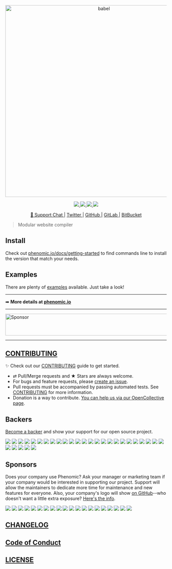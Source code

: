 <p align="center">
  <a href="https://phenomic.io">
    <img alt="babel" src="https://rawgit.com/phenomic/phenomic/master/logo/phenomic.svg" width="600">
  </a>
</p>

<p align="center">
<a title="Travis CI Build status" href="https://travis-ci.org/phenomic/phenomic">
  <img src="https://img.shields.io/travis/phenomic/phenomic/master.svg?label=unix%2Ftravis-ci%20build" />
</a>
<a title="circle Build status" href="https://circleci.com/gh/phenomic/phenomic">
  <img src="https://img.shields.io/circleci/project/github/phenomic/phenomic/master.svg?label=unix%2Fcircleci%20build" />
</a>
<a title="Windows Build status" href="https://ci.appveyor.com/project/MoOx/phenomic/branch/master">
  <img src="https://img.shields.io/appveyor/ci/MoOx/phenomic/master.svg?label=window%20build" />
</a>
<a title="Version" href="https://github.com/phenomic/phenomic/blob/master/CHANGELOG.md">
  <img src="https://img.shields.io/npm/v/@phenomic/core.svg" />
</a>
</p>

<p align="center">
<a href="https://gitter.im/MoOx/phenomic">
  💬 Support Chat
</a>
|
<a href="https://twitter.com/Phenomic_app">
  Twitter
</a>
|
<a href="https://github.com/phenomic/phenomic">
  GitHub
</a>
|
<a href="https://gitlab.com/MoOx/phenomic">
  GitLab
</a>
|
<a href="https://bitbucket.org/MoOx/phenomic">
  BitBucket
</a>
</p>

> Modular website compiler

## Install

Check out [phenomic.io/docs/getting-started](https://phenomic.io/docs/getting-started) to find commands line to install
the version that match your needs.

## Examples

There are plenty of [examples](https://github.com/phenomic/phenomic/tree/master/examples) available. Just take a look!


---

➡ **More details at [phenomic.io](https://phenomic.io/)**

---

<a target='_blank' rel='nofollow' href='https://app.codesponsor.io/link/6RNUx3a3Vj2k5iApeppsc9L9/phenomic/phenomic'>  <img alt='Sponsor' width='888' height='68' src='https://app.codesponsor.io/embed/6RNUx3a3Vj2k5iApeppsc9L9/phenomic/phenomic.svg' /></a>

---

## [CONTRIBUTING](https://github.com/phenomic/phenomic/blob/master/CONTRIBUTING.md)

✨ Check out our [CONTRIBUTING](https://github.com/phenomic/phenomic/blob/master/CONTRIBUTING.md) guide to get started.

* ⇄ Pull/Merge requests and ★ Stars are always welcome.
* For bugs and feature requests, please [create an issue](https://github.com/phenomic/phenomic/issues/new).
* Pull requests must be accompanied by passing automated tests. See [CONTRIBUTING](https://github.com/phenomic/phenomic/blob/master/CONTRIBUTING.md) for more information.
* Donation is a way to contribute. [You can help us via our OpenCollective page](https://opencollective.com/phenomic).

## Backers

[Become a backer](https://opencollective.com/phenomic#backer) and show your support for our open source project.

<a href="https://opencollective.com/phenomic/backer/0/website" target="_blank"><img src="https://opencollective.com/phenomic/backer/0/avatar"></a>
<a href="https://opencollective.com/phenomic/backer/1/website" target="_blank"><img src="https://opencollective.com/phenomic/backer/1/avatar"></a>
<a href="https://opencollective.com/phenomic/backer/2/website" target="_blank"><img src="https://opencollective.com/phenomic/backer/2/avatar"></a>
<a href="https://opencollective.com/phenomic/backer/3/website" target="_blank"><img src="https://opencollective.com/phenomic/backer/3/avatar"></a>
<a href="https://opencollective.com/phenomic/backer/4/website" target="_blank"><img src="https://opencollective.com/phenomic/backer/4/avatar"></a>
<a href="https://opencollective.com/phenomic/backer/5/website" target="_blank"><img src="https://opencollective.com/phenomic/backer/5/avatar"></a>
<a href="https://opencollective.com/phenomic/backer/6/website" target="_blank"><img src="https://opencollective.com/phenomic/backer/6/avatar"></a>
<a href="https://opencollective.com/phenomic/backer/7/website" target="_blank"><img src="https://opencollective.com/phenomic/backer/7/avatar"></a>
<a href="https://opencollective.com/phenomic/backer/8/website" target="_blank"><img src="https://opencollective.com/phenomic/backer/8/avatar"></a>
<a href="https://opencollective.com/phenomic/backer/9/website" target="_blank"><img src="https://opencollective.com/phenomic/backer/9/avatar"></a>
<a href="https://opencollective.com/phenomic/backer/10/website" target="_blank"><img src="https://opencollective.com/phenomic/backer/10/avatar"></a>
<a href="https://opencollective.com/phenomic/backer/11/website" target="_blank"><img src="https://opencollective.com/phenomic/backer/11/avatar"></a>
<a href="https://opencollective.com/phenomic/backer/12/website" target="_blank"><img src="https://opencollective.com/phenomic/backer/12/avatar"></a>
<a href="https://opencollective.com/phenomic/backer/13/website" target="_blank"><img src="https://opencollective.com/phenomic/backer/13/avatar"></a>
<a href="https://opencollective.com/phenomic/backer/14/website" target="_blank"><img src="https://opencollective.com/phenomic/backer/14/avatar"></a>
<a href="https://opencollective.com/phenomic/backer/15/website" target="_blank"><img src="https://opencollective.com/phenomic/backer/15/avatar"></a>
<a href="https://opencollective.com/phenomic/backer/16/website" target="_blank"><img src="https://opencollective.com/phenomic/backer/16/avatar"></a>
<a href="https://opencollective.com/phenomic/backer/17/website" target="_blank"><img src="https://opencollective.com/phenomic/backer/17/avatar"></a>
<a href="https://opencollective.com/phenomic/backer/18/website" target="_blank"><img src="https://opencollective.com/phenomic/backer/18/avatar"></a>
<a href="https://opencollective.com/phenomic/backer/19/website" target="_blank"><img src="https://opencollective.com/phenomic/backer/19/avatar"></a>
<a href="https://opencollective.com/phenomic/backer/20/website" target="_blank"><img src="https://opencollective.com/phenomic/backer/20/avatar"></a>
<a href="https://opencollective.com/phenomic/backer/21/website" target="_blank"><img src="https://opencollective.com/phenomic/backer/21/avatar"></a>
<a href="https://opencollective.com/phenomic/backer/22/website" target="_blank"><img src="https://opencollective.com/phenomic/backer/22/avatar"></a>
<a href="https://opencollective.com/phenomic/backer/23/website" target="_blank"><img src="https://opencollective.com/phenomic/backer/23/avatar"></a>
<a href="https://opencollective.com/phenomic/backer/24/website" target="_blank"><img src="https://opencollective.com/phenomic/backer/24/avatar"></a>
<a href="https://opencollective.com/phenomic/backer/25/website" target="_blank"><img src="https://opencollective.com/phenomic/backer/25/avatar"></a>
<a href="https://opencollective.com/phenomic/backer/26/website" target="_blank"><img src="https://opencollective.com/phenomic/backer/26/avatar"></a>
<a href="https://opencollective.com/phenomic/backer/27/website" target="_blank"><img src="https://opencollective.com/phenomic/backer/27/avatar"></a>
<a href="https://opencollective.com/phenomic/backer/28/website" target="_blank"><img src="https://opencollective.com/phenomic/backer/28/avatar"></a>
<a href="https://opencollective.com/phenomic/backer/29/website" target="_blank"><img src="https://opencollective.com/phenomic/backer/29/avatar"></a>


## Sponsors

Does your company use Phenomic?  Ask your manager or marketing team if your company would be interested in supporting our project.  Support will allow the maintainers to dedicate more time for maintenance and new features for everyone.  Also, your company's logo will show [on GitHub](https://github.com/phenomic/phenomic#readme)--who doesn't want a little extra exposure?  [Here's the info](https://opencollective.com/phenomic#sponsor).

<a href="https://opencollective.com/phenomic/sponsor/0/website" target="_blank"><img src="https://opencollective.com/phenomic/sponsor/0/avatar"></a>
<a href="https://opencollective.com/phenomic/sponsor/1/website" target="_blank"><img src="https://opencollective.com/phenomic/sponsor/1/avatar"></a>
<a href="https://opencollective.com/phenomic/sponsor/2/website" target="_blank"><img src="https://opencollective.com/phenomic/sponsor/2/avatar"></a>
<a href="https://opencollective.com/phenomic/sponsor/3/website" target="_blank"><img src="https://opencollective.com/phenomic/sponsor/3/avatar"></a>
<a href="https://opencollective.com/phenomic/sponsor/4/website" target="_blank"><img src="https://opencollective.com/phenomic/sponsor/4/avatar"></a>
<a href="https://opencollective.com/phenomic/sponsor/5/website" target="_blank"><img src="https://opencollective.com/phenomic/sponsor/5/avatar"></a>
<a href="https://opencollective.com/phenomic/sponsor/6/website" target="_blank"><img src="https://opencollective.com/phenomic/sponsor/6/avatar"></a>
<a href="https://opencollective.com/phenomic/sponsor/7/website" target="_blank"><img src="https://opencollective.com/phenomic/sponsor/7/avatar"></a>
<a href="https://opencollective.com/phenomic/sponsor/8/website" target="_blank"><img src="https://opencollective.com/phenomic/sponsor/8/avatar"></a>
<a href="https://opencollective.com/phenomic/sponsor/9/website" target="_blank"><img src="https://opencollective.com/phenomic/sponsor/9/avatar"></a>
<a href="https://opencollective.com/phenomic/sponsor/10/website" target="_blank"><img src="https://opencollective.com/phenomic/sponsor/10/avatar"></a>
<a href="https://opencollective.com/phenomic/sponsor/11/website" target="_blank"><img src="https://opencollective.com/phenomic/sponsor/11/avatar"></a>
<a href="https://opencollective.com/phenomic/sponsor/12/website" target="_blank"><img src="https://opencollective.com/phenomic/sponsor/12/avatar"></a>
<a href="https://opencollective.com/phenomic/sponsor/13/website" target="_blank"><img src="https://opencollective.com/phenomic/sponsor/13/avatar"></a>
<a href="https://opencollective.com/phenomic/sponsor/14/website" target="_blank"><img src="https://opencollective.com/phenomic/sponsor/14/avatar"></a>
<a href="https://opencollective.com/phenomic/sponsor/15/website" target="_blank"><img src="https://opencollective.com/phenomic/sponsor/15/avatar"></a>
<a href="https://opencollective.com/phenomic/sponsor/16/website" target="_blank"><img src="https://opencollective.com/phenomic/sponsor/16/avatar"></a>
<a href="https://opencollective.com/phenomic/sponsor/17/website" target="_blank"><img src="https://opencollective.com/phenomic/sponsor/17/avatar"></a>
<a href="https://opencollective.com/phenomic/sponsor/18/website" target="_blank"><img src="https://opencollective.com/phenomic/sponsor/18/avatar"></a>
<a href="https://opencollective.com/phenomic/sponsor/19/website" target="_blank"><img src="https://opencollective.com/phenomic/sponsor/19/avatar"></a>

## [CHANGELOG](CHANGELOG.md)

## [Code of Conduct](CODE_OF_CONDUCT.md)

## [LICENSE](LICENSE)

